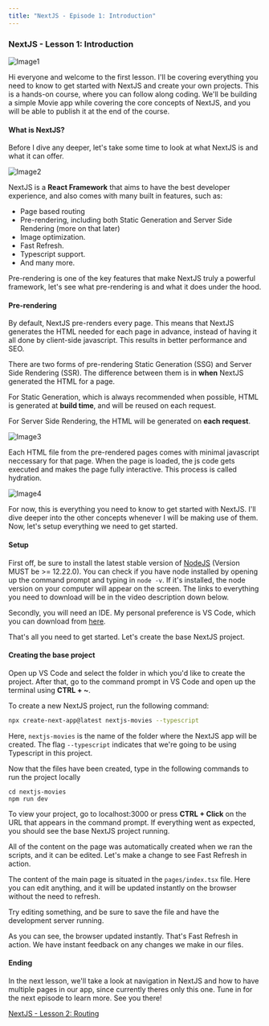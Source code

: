 ```yaml
---
title: "NextJS - Episode 1: Introduction"
---
```

### NextJS - Lesson 1: Introduction
![Image1](https://pomodoroapi44ff78.blob.core.windows.net/obsidian-courses/Courses/NextJS/Episode1/1.png)

Hi everyone and welcome to the first lesson. I'll be covering everything you need to know to get started with NextJS and create your own projects. This is a hands-on course, where you can follow along coding. We'll be building a simple Movie app while covering the core concepts of NextJS, and you will be able to publish it at the end of the course.

#### What is NextJS?
Before I dive any deeper, let's take some time to look at what NextJS is and what it can offer.

![Image2](https://pomodoroapi44ff78.blob.core.windows.net/obsidian-courses/Courses/NextJS/Episode1/2.png)

NextJS is a **React Framework** that aims to have the best developer experience, and also comes with many built in features, such as:
- Page based routing
- Pre-rendering, including both Static Generation and Server Side Rendering (more on that later)
- Image optimization.
- Fast Refresh.
- Typescript support.
- And many more.

Pre-rendering is one of the key features that make NextJS truly a powerful framework, let's see what pre-rendering is and what it does under the hood.

#### Pre-rendering
By default, NextJS pre-renders every page. This means that NextJS generates the HTML needed for each page in advance, instead of having it all done by client-side javascript. This results in better performance and SEO.

There are two forms of pre-rendering Static Generation (SSG) and Server Side Rendering (SSR). The difference between them is in **when** NextJS generated the HTML for a page.

For Static Generation, which is always recommended when possible, HTML is generated at **build time**, and will be reused on each request.

For Server Side Rendering, the HTML will be generated on **each request**.

![Image3](https://pomodoroapi44ff78.blob.core.windows.net/obsidian-courses/Courses/NextJS/Episode1/3.png)

Each HTML file from the pre-rendered pages comes with minimal javascript neccessary for that page. When the page is loaded, the js code gets executed and makes the page fully interactive. This process is called hydration.

![Image4](https://pomodoroapi44ff78.blob.core.windows.net/obsidian-courses/Courses/NextJS/Episode1/4.png)

For now, this is everything you need to know to get started with NextJS. I'll dive deeper into the other concepts whenever I will be making use of them. Now, let's setup everything we need to get started.

#### Setup 
First off, be sure to install the latest stable version of [NodeJS](https://nodejs.org/en/)  (Version MUST be >= 12.22.0). You can check if you have node installed by opening up the command prompt and typing in `node -v`. If it's installed, the node version on your computer will appear on the screen. The links to everything you need to download will be in the video description down below.

Secondly, you will need an IDE. My personal preference is VS Code, which you can download from [here](https://code.visualstudio.com/).

That's all you need to get started. Let's create the base NextJS project.

#### Creating the base project
Open up VS Code and select the folder in which you'd like to create the project.
After that, go to the command prompt in VS Code and open up the terminal using **CTRL + ~**. 

To create a new NextJS project, run the following command:

```bash
npx create-next-app@latest nextjs-movies --typescript
```

Here, `nextjs-movies` is the name of the folder where the NextJS app will be created. The flag `--typescript` indicates that we're going to be using Typescript in this project.

Now that the files have been created, type in the following commands to run the project locally

```
cd nextjs-movies
npm run dev
```

To view your project, go to localhost:3000 or press **CTRL + Click** on the URL that appears in the command prompt. If everything went as expected, you should see the base NextJS project running. 

All of the content on the page was automatically created when we ran the scripts, and it can be edited. Let's make a change to see Fast Refresh in action.

The content of the main page is situated in the `pages/index.tsx` file. Here you can edit anything, and it will be updated instantly on the browser without the need to refresh. 

Try editing something, and be sure to save the file and have the development server running. 

As you can see, the browser updated instantly. That's Fast Refresh in action. We have instant feedback on any changes we make in our files.

#### Ending
In the next lesson, we'll take a look at navigation in NextJS and how to have multiple pages in our app, since currently theres only this one. Tune in for the next episode to learn more. See you there!

[NextJS - Lesson 2: Routing](Courses/NextJS/NextJS%20-%20Lesson%202.md)
